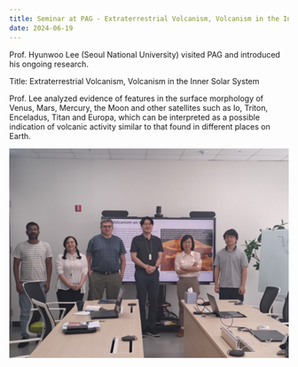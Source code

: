 ```yaml
---
title: Seminar at PAG - Extraterrestrial Volcanism, Volcanism in the Inner Solar System
date: 2024-06-19
---
```


Prof. Hyunwoo Lee (Seoul National University) visited PAG and introduced his ongoing research.

Title: Extraterrestrial Volcanism, Volcanism in the Inner Solar System

Prof. Lee analyzed evidence of features in the surface morphology of Venus, Mars, Mercury, the Moon and other satellites such as Io, Triton, Enceladus, Titan and Europa, which can be interpreted as a possible indication of volcanic activity similar to that found in different places on Earth.

![hlee_image](seminar_jun19.jpg)
